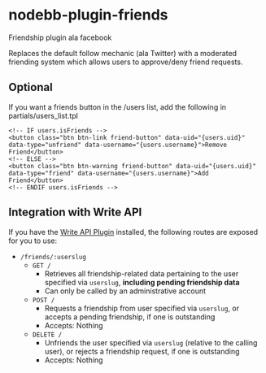 # nodebb-plugin-friends

Friendship plugin ala facebook

Replaces the default follow mechanic (ala Twitter) with a moderated friending system which allows users to approve/deny friend requests.


## Optional

If you want a friends button in the /users list, add the following in partials/users_list.tpl

```
<!-- IF users.isFriends -->
<button class="btn btn-link friend-button" data-uid="{users.uid}" data-type="unfriend" data-username="{users.username}">Remove Friend</button>
<!-- ELSE -->
<button class="btn btn-warning friend-button" data-uid="{users.uid}" data-type="friend" data-username="{users.username}">Add Friend</button>
<!-- ENDIF users.isFriends -->
```


## Integration with Write API

If you have the [Write API Plugin](https://github.com/julianlam/nodebb-plugin-write-api) installed, the following routes are exposed for you to use:

* `/friends/:userslug`
    * `GET /`
        * Retrieves all friendship-related data pertaining to the user specified via `userslug`, **including pending friendship data**
        * Can only be called by an administrative account
    * `POST /`
        * Requests a friendship from user specified via `userslug`, or accepts a pending friendship, if one is outstanding
        * Accepts: Nothing
    * `DELETE /`
        * Unfriends the user specified via `userslug` (relative to the calling user), or rejects a friendship request, if one is outstanding
        * Accepts: Nothing